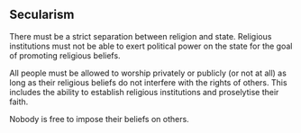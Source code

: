 ## Secularism

There must be a strict separation between religion and state. Religious institutions must not be able to exert political power on the state for the goal of promoting religious beliefs.

All people must be allowed to worship privately or publicly (or not at all) as long as their religious beliefs do not interfere with the rights of others. This includes the ability to establish religious institutions and proselytise their faith.

Nobody is free to impose their beliefs on others.
